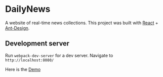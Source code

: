 # DailyNews

A website of real-time news collections.
This project was built with [React](https://reactjs.org/) + [Ant-Design](https://ant.design/).

## Development server
Run `webpack-dev-server` for a dev server. Navigate to `http://localhost:8080/`


Here is the [Demo](https://gislu.github.io/DailyNews/index.html#/) 


